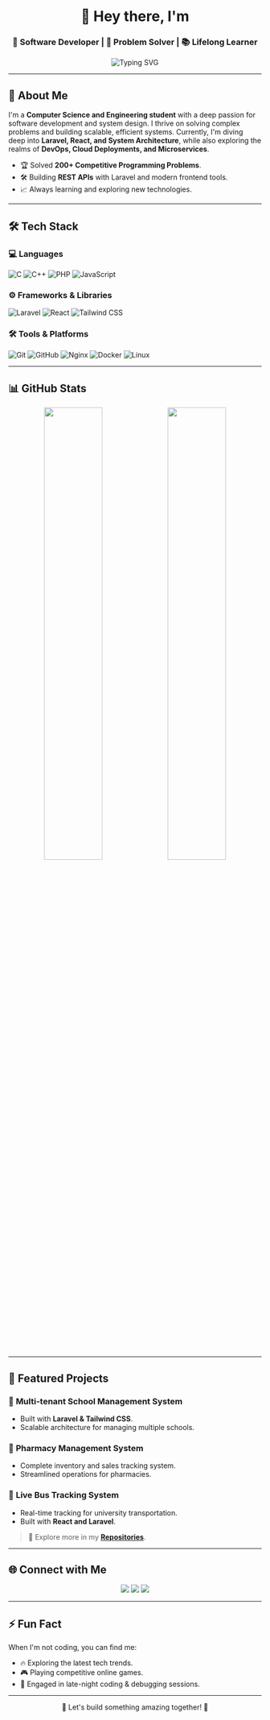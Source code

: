 <!-- Premium GitHub Profile README -->

<h1 align="center">👋 Hey there, I'm <Your Name></h1>
<h3 align="center">🚀 Software Developer | 🎯 Problem Solver | 📚 Lifelong Learner</h3>

<p align="center">
  <img src="https://readme-typing-svg.demolab.com?font=JetBrains+Mono&pause=1000&color=00A6FF&center=true&vCenter=true&width=500&lines=Passionate+Developer+%26+Tech+Enthusiast;Competitive+Programmer;Backend+%26+Fullstack+Developer;Open+to+Exciting+Opportunities" alt="Typing SVG" />
</p>

---

## 🌟 About Me

I'm a **Computer Science and Engineering student** with a deep passion for software development and system design. I thrive on solving complex problems and building scalable, efficient systems. Currently, I'm diving deep into **Laravel, React, and System Architecture**, while also exploring the realms of **DevOps, Cloud Deployments, and Microservices**.

- 🏆 Solved **200+ Competitive Programming Problems**.
- 🛠️ Building **REST APIs** with Laravel and modern frontend tools.
- 📈 Always learning and exploring new technologies.

---

## 🛠️ Tech Stack

### 💻 **Languages**
![C](https://img.shields.io/badge/C-00599C?style=for-the-badge&logo=c&logoColor=white)
![C++](https://img.shields.io/badge/C%2B%2B-00599C?style=for-the-badge&logo=c%2B%2B&logoColor=white)
![PHP](https://img.shields.io/badge/PHP-777BB4?style=for-the-badge&logo=php&logoColor=white)
![JavaScript](https://img.shields.io/badge/JavaScript-F7DF1E?style=for-the-badge&logo=javascript&logoColor=black)

### ⚙️ **Frameworks & Libraries**
![Laravel](https://img.shields.io/badge/Laravel-FF2D20?style=for-the-badge&logo=laravel&logoColor=white)
![React](https://img.shields.io/badge/React-20232A?style=for-the-badge&logo=react&logoColor=61DAFB)
![Tailwind CSS](https://img.shields.io/badge/Tailwind_CSS-38B2AC?style=for-the-badge&logo=tailwind-css&logoColor=white)

### 🛠️ **Tools & Platforms**
![Git](https://img.shields.io/badge/Git-F05032?style=for-the-badge&logo=git&logoColor=white)
![GitHub](https://img.shields.io/badge/GitHub-181717?style=for-the-badge&logo=github&logoColor=white)
![Nginx](https://img.shields.io/badge/Nginx-009639?style=for-the-badge&logo=nginx&logoColor=white)
![Docker](https://img.shields.io/badge/Docker-2496ED?style=for-the-badge&logo=docker&logoColor=white)
![Linux](https://img.shields.io/badge/Linux-FCC624?style=for-the-badge&logo=linux&logoColor=black)

---

## 📊 GitHub Stats

<div align="center">

<img width="48%" src="https://github-readme-stats.vercel.app/api?username=your-username&show_icons=true&theme=tokyonight&hide_border=true" />
<img width="48%" src="https://github-readme-streak-stats.herokuapp.com/?user=your-username&theme=tokyonight&hide_border=true" />

</div>

---

## 🚀 Featured Projects

### 🏫 **Multi-tenant School Management System**
- Built with **Laravel & Tailwind CSS**.
- Scalable architecture for managing multiple schools.

### 🏥 **Pharmacy Management System**
- Complete inventory and sales tracking system.
- Streamlined operations for pharmacies.

### 🚌 **Live Bus Tracking System**
- Real-time tracking for university transportation.
- Built with **React and Laravel**.

> 📂 Explore more in my **[Repositories](https://github.com/your-username?tab=repositories)**.

---

## 🌐 Connect with Me

<p align="center">
<a href="mailto:your@email.com"><img src="https://img.shields.io/badge/Email-D14836?style=for-the-badge&logo=gmail&logoColor=white"/></a>
<a href="https://linkedin.com/in/yourusername"><img src="https://img.shields.io/badge/LinkedIn-0077B5?style=for-the-badge&logo=linkedin&logoColor=white"/></a>
<a href="https://your-portfolio-link.com"><img src="https://img.shields.io/badge/Portfolio-000000?style=for-the-badge&logo=About.me&logoColor=white"/></a>
</p>

---

## ⚡ Fun Fact

When I'm not coding, you can find me:
- 🔥 Exploring the latest tech trends.
- 🎮 Playing competitive online games.
- 🌃 Engaged in late-night coding & debugging sessions.

---

<p align="center">🚀 Let's build something amazing together! 🚀</p>

